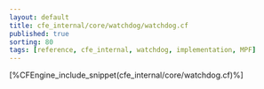 ```yaml
---
layout: default
title: cfe_internal/core/watchdog/watchdog.cf
published: true
sorting: 80
tags: [reference, cfe_internal, watchdog, implementation, MPF]
---
```


[%CFEngine_include_snippet(cfe_internal/core/watchdog.cf)%]
